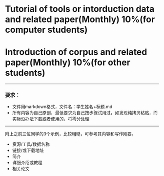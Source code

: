 # Tutorial of tools or intorduction data and related paper(Monthly) 10%(for computer students)

# Introduction of corpus and related paper(Monthly) 10%(for other students)

---
### 要求：
- 文件用markdown格式，文件名：学生姓名+标题.md
- 所有内容为自己原创，最低要求为自己按步骤试用过，如发现纯拷贝粘贴，而实际没办法下载或者使用的，将零分处理

---
附上之前三位同学的3个示例，比较粗糙，可参考其内容和写作刚要。  
- 资源/工具/数据名称
- 链接/或下载地址
- 简介
- 详细介绍或教程
- 相关论文

